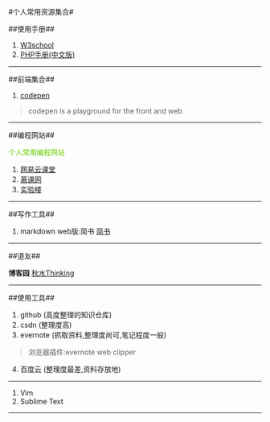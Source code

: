 #个人常用资源集合#

##使用手册##

1. [W3school](http://www.w3school.com.cn/)
2. [PHP手册(中文版)](http://php.net/manual/zh/)

---

##前端集合##
1. [codepen](http://codepen.io/)
>codepen is a playground for the front and web

---

##编程网站##

<font color=#66CC00>个人常用编程网站</font>

1. [网易云课堂](http://study.163.com/)
2. [慕课网](http://www.imooc.com/)
3. [实验楼](https://www.shiyanlou.com/)

---

##写作工具##
1. markdown web版:简书
[简书](http://www.jianshu.com/)

---

##道友##

**博客园**
[秋水Thinking](http://www.cnblogs.com/hnrainll/category/234345.html)


---

##使用工具##

1. github (高度整理的知识仓库)
2. csdn (整理度高)
3. evernote (抓取资料,整理度尚可,笔记程度一般)

>浏览器插件:evernote web clipper


4. 百度云 (整理度最差,资料存放地)

---

1. Vim
2. Sublime Text



---





